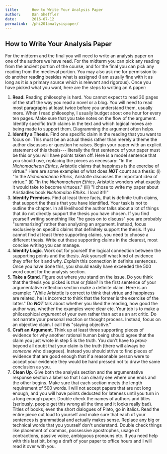```yaml
---
title:      How to Write Your Analysis Paper
author:     Dan Sheffler
date:       2016-07-12
permalink:  /phi201analysispaper/
---
```


## How to Write Your Analysis Paper ##


For the midterm and the final you will need to write an analysis paper on one of the authors we have read.  For the midterm you can pick any reading from the ancient portion of the course, and for the final you can pick any reading from the medieval portion.  You may also ask me for permission to do another reading besides what is assigned (I am usually fine with it as long as it is a primary source which is relevant and rigorous).  Once you have picked what you want, here are the steps to writing an A paper:

1. **Read**. Reading philosophy is hard. You cannot expect to read
   30 pages of the stuff the way you read a novel or a blog.  You
   will need to read most paragraphs at least twice before you
   understand them, usually more.  When I read philosophy, I
   usually budget about one hour for every ten pages.  Make sure
   that you take notes on the flow of the argument.  Identify
   specific truth claims in the text and which logical moves are
   being made to support them.  Diagramming the argument often
   helps.
2. **Identify a Thesis**.  Find one specific claim in the reading
   that you want to focus on.  This must be an actual thesis rather
   than merely a theme the author discusses or question he raises.
   Begin your paper with an explicit statement of this thesis---
   literally the first sentence of your paper must be this or you
   will have points taken off. Here is a model sentence that you
   should use, replacing the pieces as necessary: "In the
   *Nichomachean Ethics*, Aristotle claims that happiness is the
   exercise of virtue." Here are some examples of what does
   ***NOT*** count as a thesis:
   (i)   "In the *Nichomachean Ethics*, Aristotle discusses the
         important idea of virtue."
   (ii)  "In the *Nichomachean Ethics*, Aristotle wonders what
         exactly it would take to become virtuous."
   (iii) "I chose to write my paper about Aristiadles book
         *Nichomalan Ethiks*.  I lovd it!1!"
3. **Identify Premises**.  Find at least three facts, that is
   definite truth claims, that support the thesis that you have
   identified.  Your task is not to outline the chapter.  In all
   likelihood the author talks about a lot of things that do not
   directly support the thesis you have chosen.  If you find
   yourself writing something like "he goes on to discuss" you are
   probably "summarizing" rather than analyzing an argument.
   Instead, focus exclusively on specific claims that definitely
   support the thesis.  If you cannot find at least three
   supporting claims, you need to choose a different thesis.  Write
   out these supporting claims in the clearest, most concise
   writing you can manage.
4. **Identify Logic**.  Work out for yourself the logical
   connection between the supporting points and the thesis.  Ask
   yourself what kind of evidence they offer for it and why.
   *Explain* this connection in definite sentences.  Once you have
   done this, you should easily have exceeded the 500 word count
   for the analysis section.
5. **Take a Stand**.  Figure out where *you* stand on the issue.
   Do you think that the thesis you picked is *true* or *false*?
   In the first sentence of your argumentative reflection section
   make a definite claim.  Here is an example: "While Aristotle
   is correct to think that virtue and happiness are related, he is incorrect to think that the former is the exercise of the latter."  Do ***NOT*** talk about whether you liked the reading,
   how good the author was, whether the examples were clear etc.
   Your job is to make a philosophical *argument* of your own
   rather than act as an art critic.  Do not narrate your personal
   reaction or thought process.  Instead, focus on an objective
   claim.  I call this "staying objective."
6. **Craft an Argument**.  Think up at least three supporting
   pieces of evidence for why another rational human being should
   agree that the claim you just wrote in step 5 is the truth.  You
   don't have to *prove* beyond all doubt that your claim is the
   truth (there will always be *someone* who disagrees).  Instead
   you should strive to find pieces of evidence that are good
   enough that if a reasonable person were to accept your evidence
   they would be hard pressed not to draw the same conclusion as
   you.
7. **Clean Up**.  Give both the analysis section and the
   argumentative response section a label so that I can clearly see
   where one ends and the other begins.  Make sure that each
   section meets the length requirement of 500 words.  I will not
   accept papers that are not long enough, and you will have points
   deducted for lateness until you turn in a long enough paper.
   Double check the names of authors and titles (seriously, people
   get this wrong all the time and it looks really bad).  Titles of books, even the short dialogues of Plato, go in italics.  Read the
   entire piece out loud to yourself and make sure that each of
   your sentences is grammatical and actually makes sense.  Replace
   any big or technical words that you yourself don't understand.
   Double check things like placement of commas, possessive
   apostrophes, usage of contractions, passive voice, ambiguous
   pronouns etc. If you need help with this last bit, bring a draft
   of your paper to office hours and I will read it over with you.


<!-- Below you will find the rubric I use in grading these papers.  On some parts, you can get partial credit for what I judge to be a solid effort.  On the grammar part, I simply take one point off for every error I see to a limit of 20.

--------------------------------------------------- -------------------
Analysis starts with a thesis                       10 Points
Analysis contains three premises                    15 Points
Analysis explains logic                             5 Points
Response starts with claim                          10 Points
Response includes three pieces of evidence          15 Points
Evidence in response is strong                      5 Points
Grammar                                             20 Points
Sections are labeled                                5 Points
Names and titles correct                            5 Points
No "summarizing" at all (see step #3)               5 Points
Stays "objective" (see step #5)                     5 Points
--------------------------------------------------- ------------------- -->